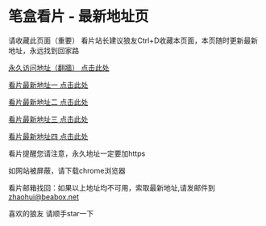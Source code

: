 # 笔盒看片 - 最新地址页

请收藏此页面（重要）
看片站长建议狼友Ctrl+D收藏本页面，本页随时更新最新地址，永远找到回家路

[永久访问地址（翻牆） 点击此处](https://beabox.net/)

[看片最新地址一 点击此处](https://bhe8n0v4f8q9.shop)

[看片最新地址二 点击此处](https://bhm9h9d1j6j0.shop)

[看片最新地址三 点击此处](https://bhk4c1e7d6f9.shop)

[看片最新地址四 点击此处](https://bhl3i4z9x8g1.shop)

看片提醒您请注意，永久地址一定要加https

如网站被屏蔽，请下载chrome浏览器

看片邮箱找回：如果以上地址均不可用，索取最新地址,请发邮件到 zhaohui@beabox.net

喜欢的狼友 请顺手star一下